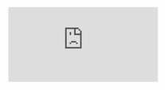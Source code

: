 

![](https://img-s-msn-com.akamaized.net/tenant/amp/entityid/BBZ11Sh.img?h=1066&w=1598&m=6&q=60&o=f&l=f&x=680&y=322)
<!--
**seanyellow/seanyellow** is a ✨ _special_ ✨ repository because its `README.md` (this file) appears on your GitHub profile.

Here are some ideas to get you started:

- 🔭 I’m currently working on ...
- 🌱 I’m currently learning ...
- 👯 I’m looking to collaborate on ...
- 🤔 I’m looking for help with ...
- 💬 Ask me about ...
- 📫 How to reach me: ...
- 😄 Pronouns: ...
- ⚡ Fun fact: ...
-->
